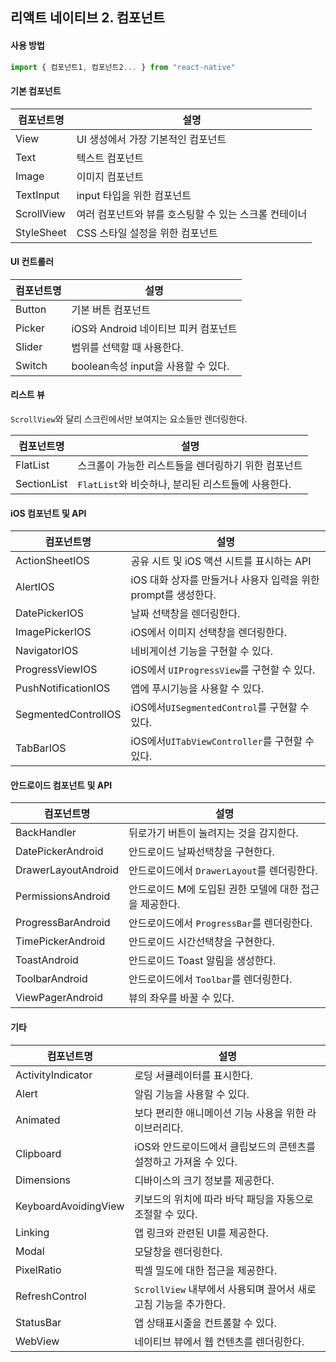 ## 리액트 네이티브 2. 컴포넌트



#### 사용 방법

```javascript
import { 컴포넌트1, 컴포넌트2... } from "react-native"
```



#### 기본 컴포넌트

| 컴포넌트명 | 설명                                                  |
| ---------- | ----------------------------------------------------- |
| View       | UI 생성에서 가장 기본적인 컴포넌트                    |
| Text       | 텍스트 컴포넌트                                       |
| Image      | 이미지 컴포넌트                                       |
| TextInput  | input 타입을 위한 컴포넌트                            |
| ScrollView | 여러 컴포넌트와 뷰를 호스팅할 수 있는 스크롤 컨테이너 |
| StyleSheet | CSS 스타일 설정을 위한 컴포넌트                       |



#### UI 컨트롤러

| 컴포넌트명 | 설명                                 |
| ---------- | ------------------------------------ |
| Button     | 기본 버튼 컴포넌트                   |
| Picker     | iOS와 Android 네이티브 피커 컴포넌트 |
| Slider     | 범위를 선택할 때 사용한다.           |
| Switch     | boolean속성 input을 사용할 수 있다.  |



#### 리스트 뷰

`ScrollView`와 달리 스크린에서만 보여지는 요소들만 렌더링한다. 

| 컴포넌트명  | 설명                                                |
| ----------- | --------------------------------------------------- |
| FlatList    | 스크롤이 가능한 리스트들을 렌더링하기 위한 컴포넌트 |
| SectionList | `FlatList`와 비슷하나, 분리된 리스트들에 사용한다.  |



#### iOS 컴포넌트 및 API

| 컴포넌트명          | 설명                                                         |
| ------------------- | ------------------------------------------------------------ |
| ActionSheetIOS      | 공유 시트 및 iOS 액션 시트를 표시하는 API                    |
| AlertIOS            | iOS 대화 상자를 만들거나 사용자 입력을 위한 prompt를 생성한다. |
| DatePickerIOS       | 날짜 선택창을 렌더링한다.                                    |
| ImagePickerIOS      | iOS에서 이미지 선택창을 렌더링한다.                          |
| NavigatorIOS        | 네비게이션 기능을 구현할 수 있다.                            |
| ProgressViewIOS     | iOS에서 `UIProgressView`를 구현할 수 있다.                   |
| PushNotificationIOS | 앱에 푸시기능을 사용할 수 있다.                              |
| SegmentedControlIOS | iOS에서`UISegmentedControl`를 구현할 수 있다.                |
| TabBarIOS           | iOS에서`UITabViewController`를 구현할 수 있다.               |



#### 안드로이드 컴포넌트 및 API

| 컴포넌트명          | 설명                                                    |
| ------------------- | ------------------------------------------------------- |
| BackHandler         | 뒤로가기 버튼이 눌려지는 것을 감지한다.                 |
| DatePickerAndroid   | 안드로이드 날짜선택창을 구현한다.                       |
| DrawerLayoutAndroid | 안드로이드에서 `DrawerLayout`를 렌더링한다.             |
| PermissionsAndroid  | 안드로이드 M에 도입된 권한 모델에 대한 접근을 제공한다. |
| ProgressBarAndroid  | 안드로이드에서 `ProgressBar`를 렌더링한다.              |
| TimePickerAndroid   | 안드로이드 시간선택창을 구현한다.                       |
| ToastAndroid        | 안드로이드 Toast 알림을 생성한다.                       |
| ToolbarAndroid      | 안드로이드에서 `Toolbar`를 렌더링한다.                  |
| ViewPagerAndroid    | 뷰의 좌우를 바꿀 수 있다.                               |



#### 기타

| 컴포넌트명           | 설명                                                         |
| -------------------- | ------------------------------------------------------------ |
| ActivityIndicator    | 로딩 서큘레이터를 표시한다.                                  |
| Alert                | 알림 기능을 사용할 수 있다.                                  |
| Animated             | 보다 편리한 애니메이션 기능 사용을 위한 라이브러리다.        |
| Clipboard            | iOS와 안드로이드에서 클립보드의 콘텐츠를 설정하고 가져올 수 있다. |
| Dimensions           | 디바이스의 크기 정보를 제공한다.                             |
| KeyboardAvoidingView | 키보드의 위치에 따라 바닥 패딩을 자동으로 조절할 수 있다.    |
| Linking              | 앱 링크와 관련된 UI를 제공한다.                              |
| Modal                | 모달창을 렌더링한다.                                         |
| PixelRatio           | 픽셀 밀도에 대한 접근을 제공한다.                            |
| RefreshControl       | `ScrollView` 내부에서 사용되며 끌어서 새로 고침 기능을 추가한다. |
| StatusBar            | 앱 상태표시줄을 컨트롤할 수 있다.                            |
| WebView              | 네이티브 뷰에서 웹 컨텐츠를 렌더링한다.                      |

